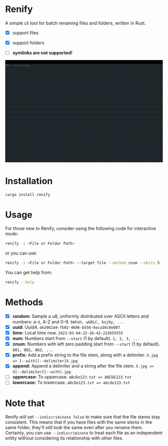 # Renify 
A simple cli tool for batch renaming files and folders, written in Rust.
- [x] support files
- [x] support folders
- [ ] **symlinks are not supported!**



![Example GIF](assets/demo.gif)


# Installation
```
cargo install renify
```

# Usage

For those new to Renify, consider using the following code for interactive mode:
```bash
renify -i <File or Folder Path>
```

or you can use:
```bash
renify -i <File or Folder Path> --target file --method znum --nbits 5 --recursive false --start 1 -y
```

You can get help from:
```bash
renify --help
```


# Methods
- [x] **random:** Sample a u8, uniformly distributed over ASCII letters and numbers: a-z, A-Z and 0-9. `9AFoh, wGRLC, knj9y, ...`
- [x] **uuid:** Uuid4. `de2662a9-fb02-4686-b556-0aca36c0e087`
- [x] **time:** Local time now. `2023-03-04-22-26-42-222655555`
- [x] **num:**  Numbers start from `--start` (1 by default). `1, 2, 3, ...`
- [x] **znum:** Numbers with left zero padding start from `--start` (1 by default). `001, 002, 003, ...`
- [x] **prefix:** Add a prefix string to the file stem, along with a delimiter. `X.jpg => [--with][--delimiter]X.jpg`
- [x] **append:** Append a delimiter and a string after the file stem. `X.jpg => X[--delimiter][--with].jpg`
- [ ] **uppercase:** To uppercase. `aBcDe123.txt => ABCDE123.txt`
- [ ] **lowercase:** To lowercase. `aBcDe123.txt => abcde123.txt`

# Note that
Renify will set `--indiscriminate false` to make sure that the file stems stay consistent. This means that if you have files with the same stems in the same folder, they'll still look the same even after you rename them. Certainly, you can use `--indiscriminate` to treat each file as an independent entity without considering its relationship with other files.

          

